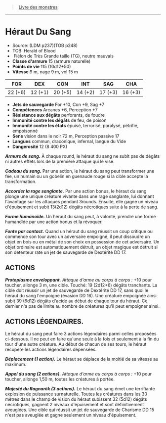 ﻿> [Livre des monstres](tome_of_beasts_old.md)

---

# Héraut Du Sang

- Source: (LDM p237)(TOB p248)
- TOB: Herald of Blood
-  Fiélon de Très Grande taille (TG), neutre mauvais
- **Classe d'armure** 15 (armure naturelle)
- **Points de vie** 115 (10d12+50)
- **Vitesse** 9 m, nage 9 m, vol 15 m

|FOR|DEX|CON|INT|SAG|CHA|
|---|---|---|---|---|---|
|22 (+6)|12 (+1)|20 (+5)|14 (+2)|17 (+3)|16 (+3)|

- **Jets de sauvegarde** For +10, Con +9, Sag +7
- **Compétences** Arcanes +6, Perception +7
- **Résistance aux dégâts** perforants, de foudre
- **Immunité contre les dégâts** de feu, de poison
- **Immunité contre les états** épuisé, terrorisé, paralysé, pétrifié, empoisonné
- **Sens** vision dans le noir 72 m, Perception passive 17
- **Langues** commun, draconique, infernal, langue du Vide
- **Dangerosité** 12 (8 400 PX)

**_Armure de sang._** À chaque round, le héraut du sang ne subit pas de dégâts ni autres effets lors de la première attaque qui le vise.

**_Cadeau du sang._** Par une action, le héraut du sang peut transformer une fée, un humain ou un gobelin en guenaude rouge si la cible accepte la transformation.

**_Accorder la rage sanglante._** Par une action bonus, le héraut du sang plonge une unique créature vivante dans une rage sanglante, lui donnant l'avantage sur les attaques pendant 3rounds. Ensuite, elle gagne un niveau d'épuisement et subit 13(2d12) dégâts nécrotiques suite à la perte de sang.

**_Forme humanoïde._** Un héraut du sang peut, à volonté, prendre une forme humanoïde par une action bonus et la révoquer.

**_Fonte par contact._** Quand un héraut du sang réussit un coup critique ou commence son tour avec un adversaire empoigné, il peut dissoudre un objet en bois ou en métal de son choix en possession de cet adversaire. Un objet ordinaire est automatiquement détruit, un objet magique est détruit si son détenteur rate un jet de sauvegarde de Dextérité DD 17.

## ACTIONS

**_Protoplasme enveloppant._** _Attaque d'arme au corps à corps :_
+10 pour toucher, allonge 3 m, une cible. Touché: 19 (2d12+6) dégâts tranchants. La cible doit réussir un jet de sauvegarde de Dextérité DD 17, sans quoi le héraut du sang l'empoigne (évasion DD 16). Une créature empoignée ainsi subit 39 (6d12) dégâts d'acide au début de chaque tour du héraut. Ce dernier n'a pas de limite au nombre de créatures qu'il peut empoigner ainsi.

## ACTIONS LÉGENDAIRES.

Le héraut du sang peut faire 3 actions légendaires parmi celles proposées ci-dessous. Il ne peut en faire qu'une seule à la fois et seulement à la fin du tour d'une autre créature. Au début de chacun de ses tours, le héraut récupère les actions légendaires dépensées.

**_Déplacement (1 action)._** Le héraut se déplace de la moitié de sa vitesse au maximum.

**_Appel du sang (2 actions)._** _Attaque d'arme au corps à corps :_
+10 pour toucher, allonge 1,50 m, toutes les créatures à portée.

**_Majesté du Ragnarök (3 actions)._** Le héraut du sang émet une terrifiante explosion de puissance surnaturelle. Toutes les créatures dans les 30 mètres dans le champ de vision du héraut subissent 32 (5d12) dégâts nécrotiques, gagnent 2 niveaux d'épuisement et sont définitivement aveuglées. Une cible qui réussit un jet de sauvegarde de Charisme DD 15 n'est pas aveuglée et gagne seulement un niveau d'épuisement.

